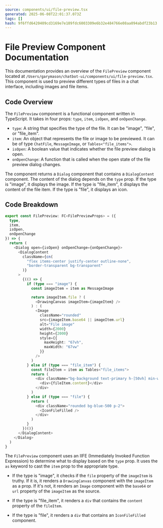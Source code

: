 ```yaml
---
source: components/ui/file-preview.tsx
generated: 2025-06-08T22:01:37.073Z
tags: []
hash: 9f6ffd6420409cd3169e7e109fdc6003309e6b32e484766e08aa094abdf23b13
---
```


# File Preview Component Documentation

This documentation provides an overview of the `FilePreview` component located at `/Users/garymason/chatbot-ui/components/ui/file-preview.tsx`. This component is used to preview different types of files in a chat interface, including images and file items.

## Code Overview

The `FilePreview` component is a functional component written in TypeScript. It takes in four props: `type`, `item`, `isOpen`, and `onOpenChange`.

- `type`: A string that specifies the type of the file. It can be "image", "file", or "file_item".
- `item`: An object that represents the file or image to be previewed. It can be of type `ChatFile`, `MessageImage`, or `Tables<"file_items">`.
- `isOpen`: A boolean value that indicates whether the file preview dialog is open.
- `onOpenChange`: A function that is called when the open state of the file preview dialog changes.

The component returns a `Dialog` component that contains a `DialogContent` component. The content of the dialog depends on the `type` prop. If the type is "image", it displays the image. If the type is "file_item", it displays the content of the file item. If the type is "file", it displays an icon.

## Code Breakdown

```ts
export const FilePreview: FC<FilePreviewProps> = ({
  type,
  item,
  isOpen,
  onOpenChange
}) => {
  return (
    <Dialog open={isOpen} onOpenChange={onOpenChange}>
      <DialogContent
        className={cn(
          "flex items-center justify-center outline-none",
          "border-transparent bg-transparent"
        )}
      >
        {(() => {
          if (type === "image") {
            const imageItem = item as MessageImage

            return imageItem.file ? (
              <DrawingCanvas imageItem={imageItem} />
            ) : (
              <Image
                className="rounded"
                src={imageItem.base64 || imageItem.url}
                alt="File image"
                width={2000}
                height={2000}
                style={{
                  maxHeight: "67vh",
                  maxWidth: "67vw"
                }}
              />
            )
          } else if (type === "file_item") {
            const fileItem = item as Tables<"file_items">
            return (
              <div className="bg-background text-primary h-[50vh] min-w-[700px] overflow-auto whitespace-pre-wrap rounded-xl p-4">
                <div>{fileItem.content}</div>
              </div>
            )
          } else if (type === "file") {
            return (
              <div className="rounded bg-blue-500 p-2">
                <IconFileFilled />
              </div>
            )
          }
        })()}
      </DialogContent>
    </Dialog>
  )
}
```

The `FilePreview` component uses an IIFE (Immediately Invoked Function Expression) to determine what to display based on the `type` prop. It uses the `as` keyword to cast the `item` prop to the appropriate type.

- If the type is "image", it checks if the `file` property of the `imageItem` is truthy. If it is, it renders a `DrawingCanvas` component with the `imageItem` as a prop. If it's not, it renders an `Image` component with the `base64` or `url` property of the `imageItem` as the source.

- If the type is "file_item", it renders a `div` that contains the `content` property of the `fileItem`.

- If the type is "file", it renders a `div` that contains an `IconFileFilled` component.